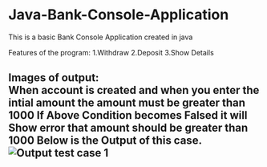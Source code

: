 # Java-Bank-Console-Application

This is a basic Bank Console Application created in java

Features of the program:
1.Withdraw
2.Deposit
3.Show Details

Images of output: 
<br>
When account is created and when you enter the intial amount
the amount must be greater than 1000 
If Above Condition becomes Falsed it will Show error that amount should be greater than  1000 
Below is the Output of this case.
![Output test case 1](https://imgur.com/8wfIAe8)
---









